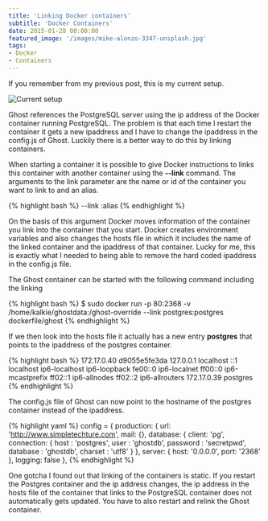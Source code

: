 ```yaml
---
title: 'Linking Docker containers'
subtitle: 'Docker Containers'
date: 2015-01-28 00:00:00
featured_image: '/images/mike-alonzo-3347-unsplash.jpg'
tags:
- Docker
- Containers
---
```


If you remember from my previous post, this is my current setup.

![Current setup](../../../images/TwoDockerContainer-3.jpg)

Ghost references the PostgreSQL server using the ip address of the Docker container running PostgreSQL. The problem is that each time I restart the container it gets a new ipaddress and I have to change the ipaddress in the config.js of Ghost. Luckily there is a better way to do this by linking containers.

When starting a container it is possible to give Docker instructions to links this container with another container using the **--link** command. The arguments to the link parameter are the name or id of the container you want to link to and an alias.

{% highlight bash %}
--link <name or id>:alias
{% endhighlight %}

On the basis of this argument Docker moves information of the container you link into the container that you start. Docker creates environment variables and also changes the hosts file in which it includes the name of the linked container and the ipaddress of that container. Lucky for me, this is exactly what I needed to being able to remove the hard coded ipaddress in the config.js file.

The Ghost container can be started with the following command including the linking

{% highlight bash %}
$ sudo docker run -p 80:2368 -v /home/kalkie/ghostdata:/ghost-override --link postgres:postgres dockerfile/ghost
{% endhighlight %}

If we then look into the hosts file it actually has a new entry **postgres** that points to the ipaddress of the postgres container.

{% highlight bash %}
172.17.0.40     d9055e5fe3da
127.0.0.1       localhost
::1     localhost ip6-localhost ip6-loopback
fe00::0 ip6-localnet
ff00::0 ip6-mcastprefix
ff02::1 ip6-allnodes
ff02::2 ip6-allrouters
172.17.0.39     postgres
{% endhighlight %}

The config.js file of Ghost can now point to the hostname of the postgres container instead of the ipaddress.

{% highlight yaml %}
config = {
   production:
   {
       url: 'http://www.simpletechture.com',
       mail: {},
       database: {
            client: 'pg',
            connection: {
               host     : 'postgres',
                user     : 'ghostdb',
                password : 'secretpwd',
                database : 'ghostdb',
                charset  : 'utf8'
            }
        },
        server: {
            host: '0.0.0.0',
            port: '2368'
        },
        logging: false
    },
{% endhighlight %}

One gotcha I found out that linking of the containers is static. If you restart the Postgres container and the ip address changes, the ip address in the hosts file of the container that links to the PostgreSQL container does not automatically gets updated. You have to also restart and relink the Ghost container.